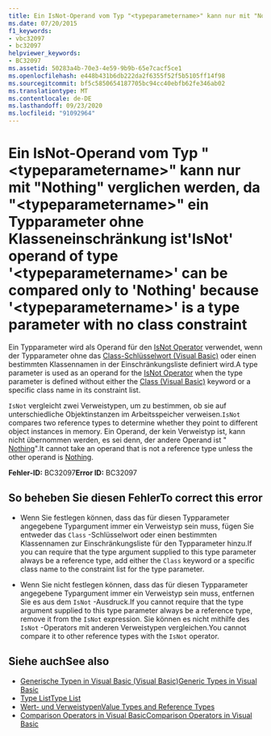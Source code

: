 ```yaml
---
title: Ein IsNot-Operand vom Typ "<typeparametername>" kann nur mit "Nothing" verglichen werden, da "<typeparametername>" ein Typparameter ohne Klasseneinschränkung ist
ms.date: 07/20/2015
f1_keywords:
- vbc32097
- bc32097
helpviewer_keywords:
- BC32097
ms.assetid: 50283a4b-70e3-4e59-9b9b-65e7cacf5ce1
ms.openlocfilehash: e448b431b6db222da2f6355f52f5b5105ff14f98
ms.sourcegitcommit: bf5c5850654187705bc94cc40ebfb62fe346ab02
ms.translationtype: MT
ms.contentlocale: de-DE
ms.lasthandoff: 09/23/2020
ms.locfileid: "91092964"
---
```

# <a name="isnot-operand-of-type-typeparametername-can-be-compared-only-to-nothing-because-typeparametername-is-a-type-parameter-with-no-class-constraint"></a><span data-ttu-id="9f73d-102">Ein IsNot-Operand vom Typ "\<typeparametername>" kann nur mit "Nothing" verglichen werden, da "\<typeparametername>" ein Typparameter ohne Klasseneinschränkung ist</span><span class="sxs-lookup"><span data-stu-id="9f73d-102">'IsNot' operand of type '\<typeparametername>' can be compared only to 'Nothing' because '\<typeparametername>' is a type parameter with no class constraint</span></span>

<span data-ttu-id="9f73d-103">Ein Typparameter wird als Operand für den [IsNot Operator](../language-reference/operators/isnot-operator.md) verwendet, wenn der Typparameter ohne das [Class-Schlüsselwort (Visual Basic)](../language-reference/statements/class-statement.md) oder einen bestimmten Klassennamen in der Einschränkungsliste definiert wird.</span><span class="sxs-lookup"><span data-stu-id="9f73d-103">A type parameter is used as an operand for the [IsNot Operator](../language-reference/operators/isnot-operator.md) when the type parameter is defined without either the [Class (Visual Basic)](../language-reference/statements/class-statement.md) keyword or a specific class name in its constraint list.</span></span>  
  
 <span data-ttu-id="9f73d-104">`IsNot` vergleicht zwei Verweistypen, um zu bestimmen, ob sie auf unterschiedliche Objektinstanzen im Arbeitsspeicher verweisen.</span><span class="sxs-lookup"><span data-stu-id="9f73d-104">`IsNot` compares two reference types to determine whether they point to different object instances in memory.</span></span> <span data-ttu-id="9f73d-105">Ein Operand, der kein Verweistyp ist, kann nicht übernommen werden, es sei denn, der andere Operand ist " [Nothing](../language-reference/nothing.md)".</span><span class="sxs-lookup"><span data-stu-id="9f73d-105">It cannot take an operand that is not a reference type unless the other operand is [Nothing](../language-reference/nothing.md).</span></span>  
  
 <span data-ttu-id="9f73d-106">**Fehler-ID:** BC32097</span><span class="sxs-lookup"><span data-stu-id="9f73d-106">**Error ID:** BC32097</span></span>  
  
## <a name="to-correct-this-error"></a><span data-ttu-id="9f73d-107">So beheben Sie diesen Fehler</span><span class="sxs-lookup"><span data-stu-id="9f73d-107">To correct this error</span></span>  
  
- <span data-ttu-id="9f73d-108">Wenn Sie festlegen können, dass das für diesen Typparameter angegebene Typargument immer ein Verweistyp sein muss, fügen Sie entweder das `Class` -Schlüsselwort oder einen bestimmten Klassennamen zur Einschränkungsliste für den Typparameter hinzu.</span><span class="sxs-lookup"><span data-stu-id="9f73d-108">If you can require that the type argument supplied to this type parameter always be a reference type, add either the `Class` keyword or a specific class name to the constraint list for the type parameter.</span></span>  
  
- <span data-ttu-id="9f73d-109">Wenn Sie nicht festlegen können, dass das für diesen Typparameter angegebene Typargument immer ein Verweistyp sein muss, entfernen Sie es aus dem `IsNot` -Ausdruck.</span><span class="sxs-lookup"><span data-stu-id="9f73d-109">If you cannot require that the type argument supplied to this type parameter always be a reference type, remove it from the `IsNot` expression.</span></span> <span data-ttu-id="9f73d-110">Sie können es nicht mithilfe des `IsNot` -Operators mit anderen Verweistypen vergleichen.</span><span class="sxs-lookup"><span data-stu-id="9f73d-110">You cannot compare it to other reference types with the `IsNot` operator.</span></span>  
  
## <a name="see-also"></a><span data-ttu-id="9f73d-111">Siehe auch</span><span class="sxs-lookup"><span data-stu-id="9f73d-111">See also</span></span>

- [<span data-ttu-id="9f73d-112">Generische Typen in Visual Basic (Visual Basic)</span><span class="sxs-lookup"><span data-stu-id="9f73d-112">Generic Types in Visual Basic</span></span>](../programming-guide/language-features/data-types/generic-types.md)
- [<span data-ttu-id="9f73d-113">Type List</span><span class="sxs-lookup"><span data-stu-id="9f73d-113">Type List</span></span>](../language-reference/statements/type-list.md)
- [<span data-ttu-id="9f73d-114">Wert- und Verweistypen</span><span class="sxs-lookup"><span data-stu-id="9f73d-114">Value Types and Reference Types</span></span>](../programming-guide/language-features/data-types/value-types-and-reference-types.md)
- [<span data-ttu-id="9f73d-115">Comparison Operators in Visual Basic</span><span class="sxs-lookup"><span data-stu-id="9f73d-115">Comparison Operators in Visual Basic</span></span>](../programming-guide/language-features/operators-and-expressions/comparison-operators.md)
